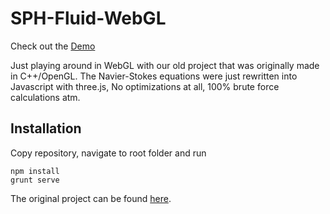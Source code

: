 # SPH-Fluid-WebGL

Check out the [Demo](http://novalain.github.io/SPH-Fluid-WebGL/) 

Just playing around in WebGL with our old project that was originally made in C++/OpenGL. The Navier-Stokes equations were just rewritten into Javascript with three.js, No optimizations at all, 100% brute force calculations atm.

## Installation

Copy repository, navigate to root folder and run

```
npm install
grunt serve
```

The original project can be found [here](https://github.com/RiiQQe/Modelleringsprojekt.git).


